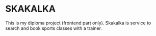 # SKAKALKA
This is my diploma project (frontend part only).
Skakalka is service to search and book sports classes with a trainer.
